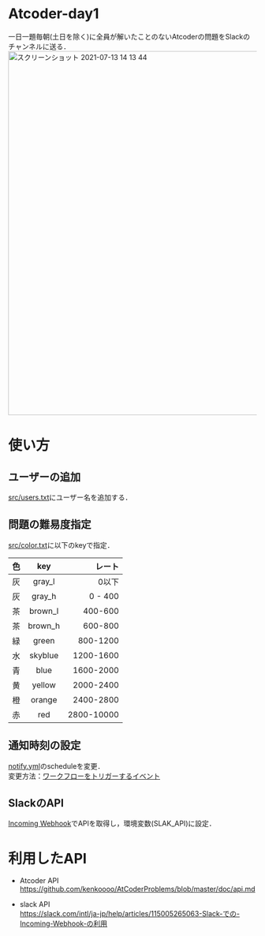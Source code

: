 # Atcoder-day1
一日一題毎朝(土日を除く)に全員が解いたことのないAtcoderの問題をSlackのチャンネルに送る．  
<img width="738" alt="スクリーンショット 2021-07-13 14 13 44" src="https://user-images.githubusercontent.com/62089243/125394390-94987480-e3e4-11eb-9179-3d080903b566.png">

# 使い方
## ユーザーの追加
[src/users.txt](https://github.com/yuhi-sa/Atcoder-day1/blob/main/src/users.txt)にユーザー名を追加する．

## 問題の難易度指定
[src/color.txt](https://github.com/yuhi-sa/Atcoder-day1/blob/main/src/color.txt)に以下のkeyで指定．

| 色 | key | レート |
| :--- | :---: | ---: |
| 灰 | gray_l | 0以下 |
| 灰 | gray_h | 0 - 400 |
| 茶 | brown_l | 400-600 |
| 茶 | brown_h | 600-800 |
| 緑 | green | 800-1200|
| 水 | skyblue | 1200-1600|
| 青 | blue | 1600-2000| 
| 黄 | yellow | 2000-2400| 
| 橙 | orange |2400-2800|
| 赤 | red | 2800-10000| 

## 通知時刻の設定
[notify.yml](https://github.com/yuhi-sa/Atcoder-day1/blob/main/.github/workflows/notify.yml)のscheduleを変更．  
変更方法：[ワークフローをトリガーするイベント](https://docs.github.com/ja/actions/reference/events-that-trigger-workflows)

## SlackのAPI
[Incoming Webhook](https://slack.com/intl/ja-jp/help/articles/115005265063-Slack-での-Incoming-Webhook-の利用)でAPIを取得し，環境変数(SLAK_API)に設定．

# 利用したAPI
- Atcoder API  
https://github.com/kenkoooo/AtCoderProblems/blob/master/doc/api.md

- slack API  
https://slack.com/intl/ja-jp/help/articles/115005265063-Slack-での-Incoming-Webhook-の利用
